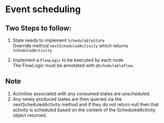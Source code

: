 # Event scheduling

## Two Steps to follow:
  1. State needs to implement ```SchedulableState```<br/>
    Override method ```nextScheduledActivity``` which returns ```ScheduledActivity```<br/>
    
  2. Implement a ```FlowLogic``` to be executed by each node<br/>
    The FlowLogic must be annotated with ```@SchedulableFlow```.

## Note
1. Activities associated with any consumed states are unscheduled.
2. Any newly produced states are then queried via the nextScheduledActivity method and if they do not return null then that activity is scheduled based on the content of the ScheduledActivity object returned.
